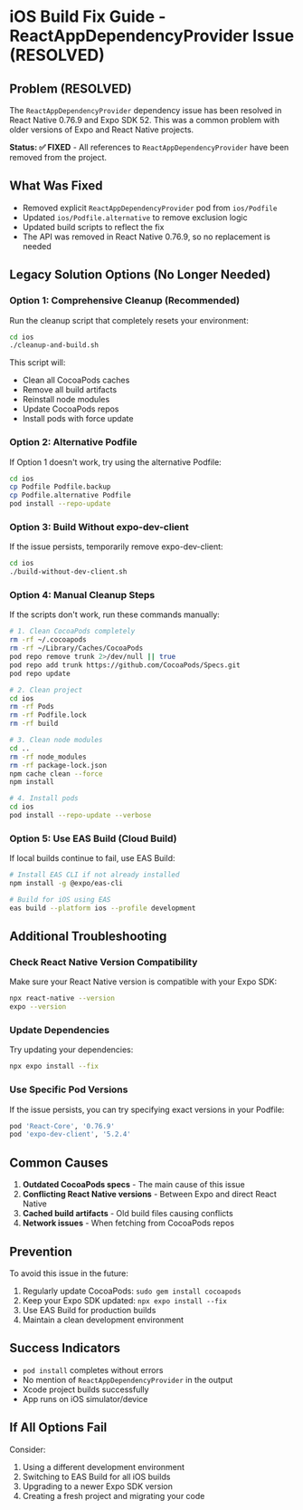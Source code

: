 # iOS Build Fix Guide - ReactAppDependencyProvider Issue (RESOLVED)

## Problem (RESOLVED)
The `ReactAppDependencyProvider` dependency issue has been resolved in React Native 0.76.9 and Expo SDK 52. This was a common problem with older versions of Expo and React Native projects.

**Status: ✅ FIXED** - All references to `ReactAppDependencyProvider` have been removed from the project.

## What Was Fixed
- Removed explicit `ReactAppDependencyProvider` pod from `ios/Podfile`
- Updated `ios/Podfile.alternative` to remove exclusion logic
- Updated build scripts to reflect the fix
- The API was removed in React Native 0.76.9, so no replacement is needed

## Legacy Solution Options (No Longer Needed)

### Option 1: Comprehensive Cleanup (Recommended)
Run the cleanup script that completely resets your environment:

```bash
cd ios
./cleanup-and-build.sh
```

This script will:
- Clean all CocoaPods caches
- Remove all build artifacts
- Reinstall node modules
- Update CocoaPods repos
- Install pods with force update

### Option 2: Alternative Podfile
If Option 1 doesn't work, try using the alternative Podfile:

```bash
cd ios
cp Podfile Podfile.backup
cp Podfile.alternative Podfile
pod install --repo-update
```

### Option 3: Build Without expo-dev-client
If the issue persists, temporarily remove expo-dev-client:

```bash
cd ios
./build-without-dev-client.sh
```

### Option 4: Manual Cleanup Steps
If the scripts don't work, run these commands manually:

```bash
# 1. Clean CocoaPods completely
rm -rf ~/.cocoapods
rm -rf ~/Library/Caches/CocoaPods
pod repo remove trunk 2>/dev/null || true
pod repo add trunk https://github.com/CocoaPods/Specs.git
pod repo update

# 2. Clean project
cd ios
rm -rf Pods
rm -rf Podfile.lock
rm -rf build

# 3. Clean node modules
cd ..
rm -rf node_modules
rm -rf package-lock.json
npm cache clean --force
npm install

# 4. Install pods
cd ios
pod install --repo-update --verbose
```

### Option 5: Use EAS Build (Cloud Build)
If local builds continue to fail, use EAS Build:

```bash
# Install EAS CLI if not already installed
npm install -g @expo/eas-cli

# Build for iOS using EAS
eas build --platform ios --profile development
```

## Additional Troubleshooting

### Check React Native Version Compatibility
Make sure your React Native version is compatible with your Expo SDK:

```bash
npx react-native --version
expo --version
```

### Update Dependencies
Try updating your dependencies:

```bash
npx expo install --fix
```

### Use Specific Pod Versions
If the issue persists, you can try specifying exact versions in your Podfile:

```ruby
pod 'React-Core', '0.76.9'
pod 'expo-dev-client', '5.2.4'
```

## Common Causes
1. **Outdated CocoaPods specs** - The main cause of this issue
2. **Conflicting React Native versions** - Between Expo and direct React Native
3. **Cached build artifacts** - Old build files causing conflicts
4. **Network issues** - When fetching from CocoaPods repos

## Prevention
To avoid this issue in the future:
1. Regularly update CocoaPods: `sudo gem install cocoapods`
2. Keep your Expo SDK updated: `npx expo install --fix`
3. Use EAS Build for production builds
4. Maintain a clean development environment

## Success Indicators
- `pod install` completes without errors
- No mention of `ReactAppDependencyProvider` in the output
- Xcode project builds successfully
- App runs on iOS simulator/device

## If All Options Fail
Consider:
1. Using a different development environment
2. Switching to EAS Build for all iOS builds
3. Upgrading to a newer Expo SDK version
4. Creating a fresh project and migrating your code 